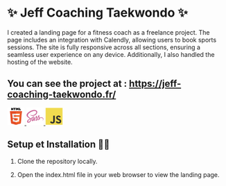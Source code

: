 # ✨ Jeff Coaching Taekwondo  ✨

I created a landing page for a fitness coach as a freelance project. The page includes an integration with Calendly, allowing users to book sports sessions. The site is fully responsive across all sections, ensuring a seamless user experience on any device. Additionally, I also handled the hosting of the website.

## You can see the project at : https://jeff-coaching-taekwondo.fr/

<p align="left"> <a href="https://www.w3.org/html/" target="_blank" rel="noreferrer"> <img src="https://raw.githubusercontent.com/devicons/devicon/master/icons/html5/html5-original-wordmark.svg" alt="html5" width="40" height="40"/> </a> <a href="https://sass-lang.com" target="_blank" rel="noreferrer"> <img src="https://raw.githubusercontent.com/devicons/devicon/master/icons/sass/sass-original.svg" alt="sass" width="40" height="40"/> </a> <a href="https://developer.mozilla.org/en-US/docs/Web/JavaScript" target="_blank" rel="noreferrer"> <img src="https://raw.githubusercontent.com/devicons/devicon/master/icons/javascript/javascript-original.svg" alt="javascript" width="40" height="40"/> </a> </p>

## Setup et Installation 👨‍💻

1. Clone the repository locally.

2. Open the index.html file in your web browser to view the landing page.
